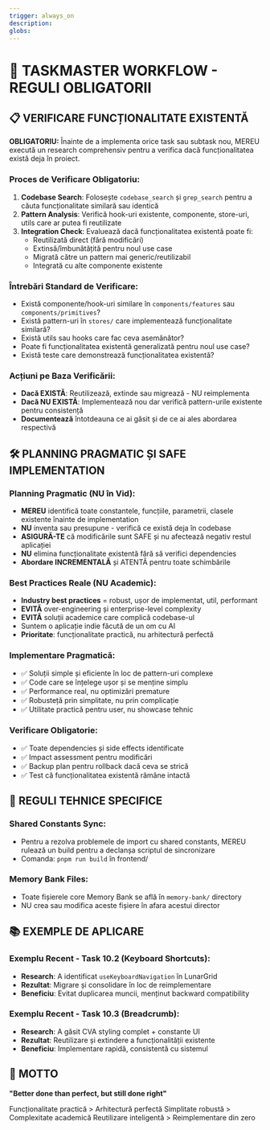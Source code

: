 ```yaml
---
trigger: always_on
description: 
globs: 
---
```

# 🎯 TASKMASTER WORKFLOW - REGULI OBLIGATORII

## 📋 VERIFICARE FUNCȚIONALITATE EXISTENTĂ

**OBLIGATORIU:** Înainte de a implementa orice task sau subtask nou, MEREU execută un research comprehensiv pentru a verifica dacă funcționalitatea există deja în proiect.

### Proces de Verificare Obligatoriu:
1. **Codebase Search**: Folosește `codebase_search` și `grep_search` pentru a căuta funcționalitate similară sau identică
2. **Pattern Analysis**: Verifică hook-uri existente, componente, store-uri, utils care ar putea fi reutilizate
3. **Integration Check**: Evaluează dacă funcționalitatea existentă poate fi:
   - Reutilizată direct (fără modificări)
   - Extinsă/îmbunătățită pentru noul use case
   - Migrată către un pattern mai generic/reutilizabil
   - Integrată cu alte componente existente

### Întrebări Standard de Verificare:
- Există componente/hook-uri similare în `components/features` sau `components/primitives`?
- Există pattern-uri în `stores/` care implementează funcționalitate similară?
- Există utils sau hooks care fac ceva asemănător?
- Poate fi funcționalitatea existentă generalizată pentru noul use case?
- Există teste care demonstrează funcționalitatea existentă?

### Acțiuni pe Baza Verificării:
- **Dacă EXISTĂ**: Reutilizează, extinde sau migrează - NU reimplementa
- **Dacă NU EXISTĂ**: Implementează nou dar verifică pattern-urile existente pentru consistență
- **Documentează** întotdeauna ce ai găsit și de ce ai ales abordarea respectivă

## 🛠️ PLANNING PRAGMATIC ȘI SAFE IMPLEMENTATION

### Planning Pragmatic (NU în Vid):
- **MEREU** identifică toate constantele, funcțiile, parametrii, clasele existente înainte de implementation
- **NU** inventa sau presupune - verifică ce există deja în codebase
- **ASIGURĂ-TE** că modificările sunt SAFE și nu afectează negativ restul aplicației
- **NU** elimina funcționalitate existentă fără să verifici dependencies
- **Abordare INCREMENTALĂ** și ATENTĂ pentru toate schimbările

### Best Practices Reale (NU Academic):
- **Industry best practices** = robust, ușor de implementat, util, performant
- **EVITĂ** over-engineering și enterprise-level complexity
- **EVITĂ** soluții academice care complică codebase-ul
- Suntem o aplicație indie făcută de un om cu AI
- **Prioritate**: funcționalitate practică, nu arhitectură perfectă

### Implementare Pragmatică:
- ✅ Soluții simple și eficiente în loc de pattern-uri complexe
- ✅ Code care se înțelege ușor și se menține simplu
- ✅ Performance real, nu optimizări premature
- ✅ Robusteță prin simplitate, nu prin complicație
- ✅ Utilitate practică pentru user, nu showcase tehnic

### Verificare Obligatorie:
- ✅ Toate dependencies și side effects identificate
- ✅ Impact assessment pentru modificări
- ✅ Backup plan pentru rollback dacă ceva se strică
- ✅ Test că funcționalitatea existentă rămâne intactă

## 🔧 REGULI TEHNICE SPECIFICE

### Shared Constants Sync:
- Pentru a rezolva problemele de import cu shared constants, MEREU rulează un build pentru a declanșa scriptul de sincronizare
- Comanda: `pnpm run build` în frontend/

### Memory Bank Files:
- Toate fișierele core Memory Bank se află în `memory-bank/` directory
- NU crea sau modifica aceste fișiere în afara acestui director

## 📚 EXEMPLE DE APLICARE

### Exemplu Recent - Task 10.2 (Keyboard Shortcuts):
- **Research**: A identificat `useKeyboardNavigation` în LunarGrid
- **Rezultat**: Migrare și consolidare în loc de reimplementare
- **Beneficiu**: Evitat duplicarea muncii, menținut backward compatibility

### Exemplu Recent - Task 10.3 (Breadcrumb):
- **Research**: A găsit CVA styling complet + constante UI
- **Rezultat**: Reutilizare și extindere a funcționalității existente
- **Beneficiu**: Implementare rapidă, consistentă cu sistemul

## 🎯 MOTTO

**"Better done than perfect, but still done right"**

Funcționalitate practică > Arhitectură perfectă
Simplitate robustă > Complexitate academică
Reutilizare inteligentă > Reimplementare din zero

